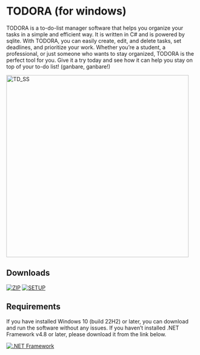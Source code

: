 # TODORA (for windows)

TODORA is a to-do-list manager software that helps you organize your tasks in a simple and efficient way. It is written in C# and is powered by sqlite. With TODORA, you can easily create, edit, and delete tasks, set deadlines, and prioritize your work. Whether you’re a student, a professional, or just someone who wants to stay organized, TODORA is the perfect tool for you. Give it a try today and see how it can help you stay on top of your to-do list! (ganbare, ganbare!)


<img width="481" alt="TD_SS" src="https://github.com/Pahasara/TODORA/assets/46932317/00680f45-43df-4285-97d8-89b6cbd00c6d">


## Downloads ##

[![ZIP](https://img.shields.io/badge/bin.zip%20[4.87M]-darkgreen)](https://github.com/Pahasara/TODORA/releases/bin.zip)
[![SETUP](https://img.shields.io/badge/Setup.exe%20[5.41M]-darkgreen)](https://github.com/Pahasara/TODORA/releases/setup.exe)



## Requirements ##

If you have installed Windows 10 (build 22H2) or later, you can download and run the software without any issues. If you haven’t installed .NET Framework v4.8 or later, please download it from the link below.

[![.NET Framework](https://img.shields.io/badge/.NET%20Framework%20v4.8-purple)](https://dotnet.microsoft.com/en-us/download/dotnet-framework/thank-you/net48-offline-installer)
